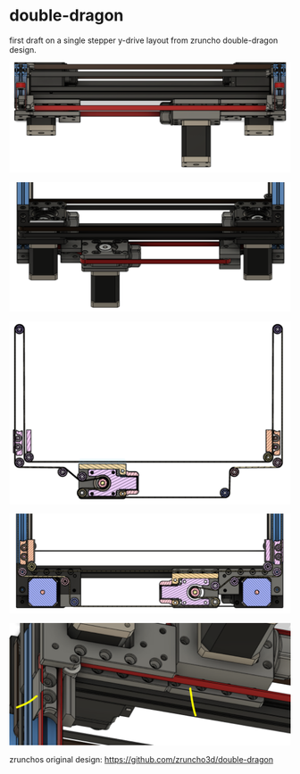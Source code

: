 # double-dragon

first draft on a single stepper y-drive layout from zruncho double-dragon design.

![front](img/dd.singley1.PNG)

![front](img/dd.singley2.PNG)

![front](img/dd.singley3.PNG)

![front](img/dd.singley4.PNG)

![front](img/dd.singley5.PNG)

zrunchos original design: https://github.com/zruncho3d/double-dragon
